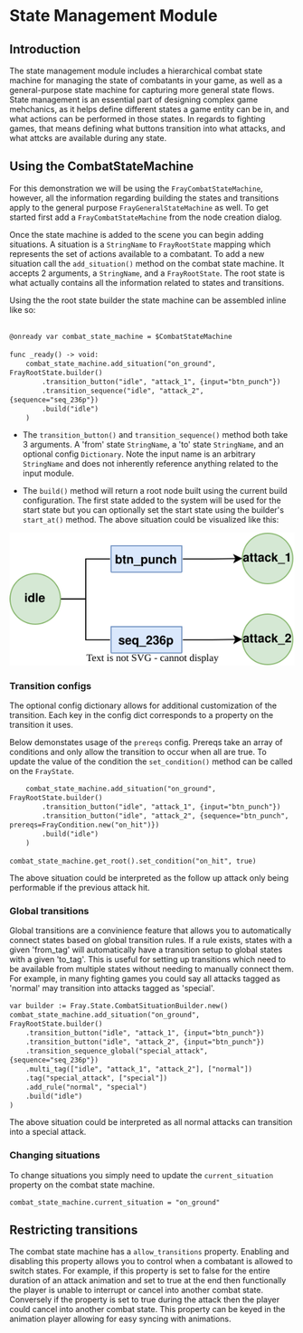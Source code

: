 # State Management Module

## Introduction

The state management module includes a hierarchical combat state machine for managing the state of combatants in your game, as well as a general-purpose state machine for capturing more general state flows. State management is an essential part of designing complex game mehchanics, as it helps define different states a game entity can be in, and what actions can be performed in those states. In regards to fighting games, that means defining what buttons transition into what attacks, and what attcks are available during any state.

## Using the CombatStateMachine

For this demonstration we will be using the `FrayCombatStateMachine`, however, all the information regarding building the states and transitions apply to the general purpose `FrayGeneralStateMachine` as well. To get started first add a `FrayCombatStateMachine` from the node creation dialog.

Once the state machine is added to the scene you can begin adding situations. A situation is a `StringName` to `FrayRootState` mapping which represents the set of actions available to a combatant. To add a new situation call the `add_situation()` method on the combat state machine. It accepts 2 arguments, a `StringName`, and a `FrayRootState`. The root state is what actually contains all the information related to states and transitions.

Using the the root state builder the state machine can be assembled inline like so:

```gdscript

@onready var combat_state_machine = $CombatStateMachine

func _ready() -> void:
    combat_state_machine.add_situation("on_ground", FrayRootState.builder()
        .transition_button("idle", "attack_1", {input="btn_punch"})
        .transition_sequence("idle", "attack_2", {sequence="seq_236p"})
        .build("idle")
    )
```

- The `transition_button()` and `transition_sequence()` method both take 3 arguments. A 'from' state `StringName`, a 'to' state `StringName`, and an optional config `Dictionary`. Note the input name is an arbitrary `StringName` and does not inherently reference anything related to the input module.

- The `build()` method will return a root node built using the current build configuration. The first state added to the system will be used for the start state but you can optionally set the start state using the builder's `start_at()` method.
The above situation could be visualized like this:

![Visulization of described situation](images/situation_visualization.svg)

### Transition configs

The optional config dictionary allows for additional customization of the transition. Each key in the config dict corresponds to a property on the transition it uses.

Below demonstates usage of the `prereqs` config. Prereqs take an array of conditions and only allow the transition to occur when all are true. To update the value of the condition the `set_condition()` method can be called on the `FrayState`.

```gdscript
    combat_state_machine.add_situation("on_ground", FrayRootState.builder()
        .transition_button("idle", "attack_1", {input="btn_punch"})
        .transition_button("idle", "attack_2", {sequence="btn_punch", prereqs=FrayCondition.new("on_hit")})
        .build("idle")
    )

combat_state_machine.get_root().set_condition("on_hit", true)
```

The above situation could be interpreted as the follow up attack only being performable if the previous attack hit.

### Global transitions

Global transitions are a convinience feature that allows you to automatically connect states based on global transition rules. If a rule exists, states with a given 'from_tag' will automatically have a transition setup to global states with a given 'to_tag'. This is useful for setting up transitions which need to be available from multiple states without needing to manually connect them. For example, in many fighting games you could say all attacks tagged as 'normal' may transition into attacks tagged as 'special'.

```gdscript
var builder := Fray.State.CombatSituationBuilder.new()
combat_state_machine.add_situation("on_ground", FrayRootState.builder()
    .transition_button("idle", "attack_1", {input="btn_punch"})
    .transition_button("idle", "attack_2", {input="btn_punch"})
    .transition_sequence_global("special_attack", {sequence="seq_236p"})
    .multi_tag(["idle", "attack_1", "attack_2"], ["normal"])
    .tag("special_attack", ["special"])
    .add_rule("normal", "special")
    .build("idle")
)
```

The above situation could be interpreted as all normal attacks can transition into a special attack.

### Changing situations

To change situations you simply need to update the `current_situation` property on the combat state machine.

```gdscript
combat_state_machine.current_situation = "on_ground"
```

## Restricting transitions

The combat state machine has a `allow_transitions` property. Enabling and disabling this property allows you to control when a combatant is allowed to switch states. For example, if this property is set to false for the entire duration of an attack animation and set to true at the end then functionally the player is unable to interrupt or cancel into another combat state. Conversely if the property is set to true during the attack then the player could cancel into another combat state. This property can be keyed in the animation player allowing for easy syncing with animations.
